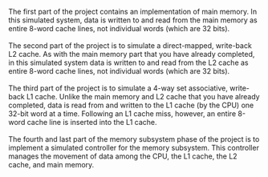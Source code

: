 The first part of the project contains an implementation of main memory. In this simulated system,
data is written to and read from the main memory as entire 8-word cache lines, not individual
words (which are 32 bits).<br>
<br>
The second part of the project is to simulate a direct-mapped, write-back L2 cache. As with
the main memory part that you have already completed, in this simulated system data is written
to and read from the L2 cache as entire 8-word cache lines, not individual words (which are 32
bits).<br>
<br>
The third part of the project is to simulate a 4-way set associative, write-back L1 cache.
Unlike the main memory and L2 cache that you have already completed, data is read from and
written to the L1 cache (by the CPU) one 32-bit word at a time. Following an L1 cache miss,
however, an entire 8-word cache line is inserted into the L1 cache.<br>
<br>
The fourth and last part of the memory subsystem phase of the project is to implement a
simulated controller for the memory subsystem. This controller manages the movement of
data among the CPU, the L1 cache, the L2 cache, and main memory. 
